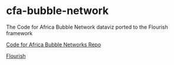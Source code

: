 # cfa-bubble-network
The Code for Africa Bubble Network dataviz ported to the Flourish framework

[Code for Africa Bubble Networks Repo](https://github.com/CodeForAfrica/bubble-networks)

[Flourish](https://flourish.studio/)
